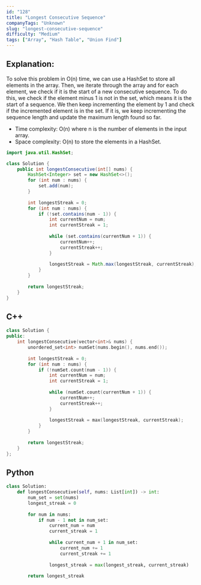 ```yaml
---
id: "128"
title: "Longest Consecutive Sequence"
companyTags: "Unknown"
slug: "longest-consecutive-sequence"
difficulty: "Medium"
tags: ["Array", "Hash Table", "Union Find"]
---
```


## Explanation:

To solve this problem in O(n) time, we can use a HashSet to store all elements in the array. Then, we iterate through the array and for each element, we check if it is the start of a new consecutive sequence. To do this, we check if the element minus 1 is not in the set, which means it is the start of a sequence. We then keep incrementing the element by 1 and check if the incremented element is in the set. If it is, we keep incrementing the sequence length and update the maximum length found so far.

- Time complexity: O(n) where n is the number of elements in the input array.
- Space complexity: O(n) to store the elements in a HashSet.

```java
import java.util.HashSet;

class Solution {
    public int longestConsecutive(int[] nums) {
        HashSet<Integer> set = new HashSet<>();
        for (int num : nums) {
            set.add(num);
        }
        
        int longestStreak = 0;
        for (int num : nums) {
            if (!set.contains(num - 1)) {
                int currentNum = num;
                int currentStreak = 1;
                
                while (set.contains(currentNum + 1)) {
                    currentNum++;
                    currentStreak++;
                }
                
                longestStreak = Math.max(longestStreak, currentStreak);
            }
        }
        
        return longestStreak;
    }
}
```

## C++
```cpp
class Solution {
public:
    int longestConsecutive(vector<int>& nums) {
        unordered_set<int> numSet(nums.begin(), nums.end());
        
        int longestStreak = 0;
        for (int num : nums) {
            if (!numSet.count(num - 1)) {
                int currentNum = num;
                int currentStreak = 1;
                
                while (numSet.count(currentNum + 1)) {
                    currentNum++;
                    currentStreak++;
                }
                
                longestStreak = max(longestStreak, currentStreak);
            }
        }
        
        return longestStreak;
    }
};
```

## Python
```python
class Solution:
    def longestConsecutive(self, nums: List[int]) -> int:
        num_set = set(nums)
        longest_streak = 0
        
        for num in nums:
            if num - 1 not in num_set:
                current_num = num
                current_streak = 1
                
                while current_num + 1 in num_set:
                    current_num += 1
                    current_streak += 1
                
                longest_streak = max(longest_streak, current_streak)
        
        return longest_streak
```